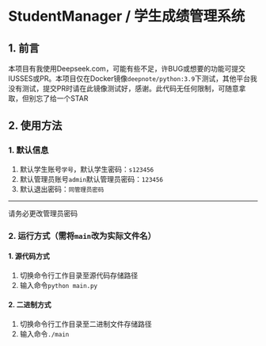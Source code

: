 # StudentManager / 学生成绩管理系统
## 1. 前言
本项目有我使用Deepseek.com，可能有些不足，许BUG或想要的功能可提交IUSSES或PR。本项目仅在Docker镜像`deepnote/python:3.9`下测试，其他平台我没有测试，提交PR时请在此镜像测试好，感谢。此代码无任何限制，可随意拿取，但别忘了给一个STAR
## 2. 使用方法
### 1. 默认信息
1. 默认学生账号`学号`，默认学生密码：`s123456`
2. 默认管理员账号`admin`默认管理员密码：`123456`
3. 默认退出密码：`同管理员密码`
---
请务必更改管理员密码
### 2. 运行方式（需将`main`改为实际文件名）
#### 1. 源代码方式
1. 切换命令行工作目录至源代码存储路径
2. 输入命令`python main.py`
#### 2. 二进制方式
1. 切换命令行工作目录至二进制文件存储路径
2. 输入命令`./main`
